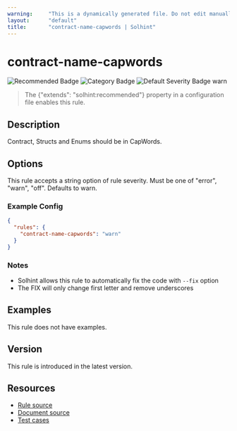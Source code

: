 ```yaml
---
warning:     "This is a dynamically generated file. Do not edit manually."
layout:      "default"
title:       "contract-name-capwords | Solhint"
---
```


# contract-name-capwords
![Recommended Badge](https://img.shields.io/badge/-Recommended-brightgreen)
![Category Badge](https://img.shields.io/badge/-Style%20Guide%20Rules-informational)
![Default Severity Badge warn](https://img.shields.io/badge/Default%20Severity-warn-yellow)
> The {"extends": "solhint:recommended"} property in a configuration file enables this rule.


## Description
Contract, Structs and Enums should be in CapWords.

## Options
This rule accepts a string option of rule severity. Must be one of "error", "warn", "off". Defaults to warn.

### Example Config
```json
{
  "rules": {
    "contract-name-capwords": "warn"
  }
}
```

### Notes
- Solhint allows this rule to automatically fix the code with `--fix` option
- The FIX will only change first letter and remove underscores

## Examples
This rule does not have examples.

## Version
This rule is introduced in the latest version.

## Resources
- [Rule source](https://github.com/protofire/solhint/blob/master/lib/rules/naming/contract-name-capwords.js)
- [Document source](https://github.com/protofire/solhint/blob/master/docs/rules/naming/contract-name-capwords.md)
- [Test cases](https://github.com/protofire/solhint/blob/master/test/rules/naming/contract-name-capwords.js)
